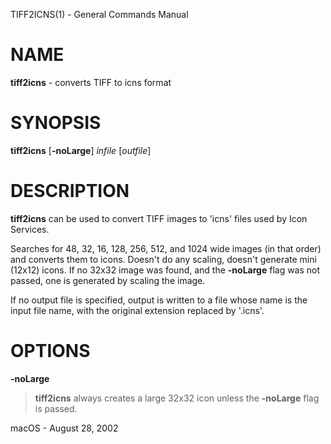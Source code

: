 TIFF2ICNS(1) - General Commands Manual

# NAME

**tiff2icns** - converts TIFF to icns format

# SYNOPSIS

**tiff2icns**
\[**-noLarge**]
*infile*
\[*outfile*]

# DESCRIPTION

**tiff2icns**
can be used to convert TIFF images to 'icns' files used by Icon Services.

Searches for 48, 32, 16, 128, 256, 512, and 1024 wide images (in that order) and converts
them to icons. Doesn't do any scaling, doesn't generate mini (12x12) icons.
If no 32x32 image was found, and the **-noLarge** flag was not passed, one is generated by scaling the image.

If no output file is specified, output is written to a file whose name is the
input file name, with the original extension replaced by '.icns'.

# OPTIONS

**-noLarge**

> **tiff2icns**
> always creates a large 32x32 icon unless the **-noLarge** flag is passed.

macOS - August 28, 2002
